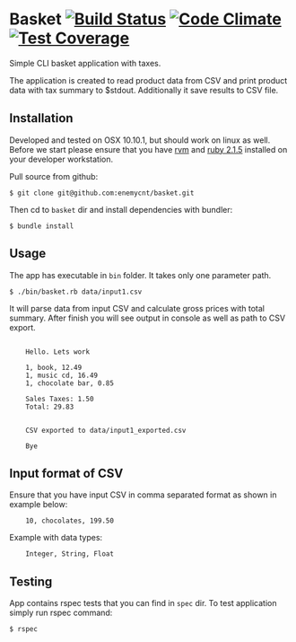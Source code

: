 # Basket [![Build Status](https://travis-ci.org/enemycnt/basket.svg?branch=master)](https://travis-ci.org/enemycnt/basket) [![Code Climate](https://codeclimate.com/github/enemycnt/basket/badges/gpa.svg)](https://codeclimate.com/github/enemycnt/basket) [![Test Coverage](https://codeclimate.com/github/enemycnt/basket/badges/coverage.svg)](https://codeclimate.com/github/enemycnt/basket)

Simple CLI basket application with taxes.

The application is created to read product data from CSV and print product data with tax summary to $stdout.
Additionally it save results to CSV file.

## Installation
Developed and tested on OSX 10.10.1, but should work on linux as well.
Before we start please ensure that you have [rvm](https://rvm.io/rvm/install) and [ruby 2.1.5](https://rvm.io/rubies/installing) installed on your developer workstation.

Pull source from github:

    $ git clone git@github.com:enemycnt/basket.git

Then cd to `basket` dir and install dependencies with bundler:

    $ bundle install


## Usage

The app has executable in `bin` folder.
It takes only one parameter path.

    $ ./bin/basket.rb data/input1.csv

It will parse data from input CSV and calculate gross prices with total summary.
After finish you will see output in console as well as path to CSV export.

```

    Hello. Lets work

    1, book, 12.49
    1, music cd, 16.49
    1, chocolate bar, 0.85

    Sales Taxes: 1.50
    Total: 29.83


    CSV exported to data/input1_exported.csv

    Bye
```

## Input format of CSV
Ensure that you have input CSV in comma separated format as shown in example below:

```
    10, chocolates, 199.50
```

Example with data types:

```
    Integer, String, Float
```


## Testing
App contains rspec tests that you can find in `spec` dir.
To test application simply run rspec command:

    $ rspec